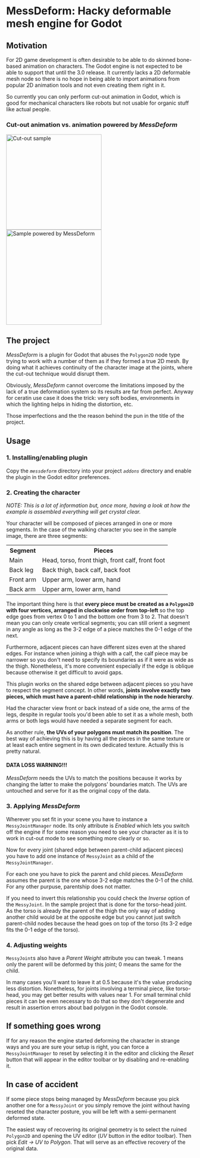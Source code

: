 # MessDeform: Hacky deformable mesh engine for Godot

## Motivation

For 2D game development is often desirable to be able to do skinned bone-based animation on characters. The Godot engine is not expected to be able to support that until the 3.0 release. It currently lacks a 2D deformable mesh node so there is no hope in being able to import animations from popular 2D animation tools and not even creating them right in it.

So currently you can only perform cut-out animation in Godot, which is good for mechanical characters like robots but not usable for organic stuff like actual people.

### Cut-out animation vs. animation powered by *MessDeform*
<img src="https://s9.postimg.io/xhty0xd5b/without_mess_deform.gif" width="256" alt="Cut-out sample"/>
<img src="https://s21.postimg.org/9dsoxez9z/with_mess_deform.gif" width="256" alt="Sample powered by MessDeform"/>

## The project

*MessDeform* is a plugin for Godot that abuses the `Polygon2D` node type trying to work with a number of them as if they formed a true 2D mesh. By doing what it achieves continuity of the character image at the joints, where the cut-out technique would disrupt them. 

Obviously, *MessDeform* cannot overcome the limitations imposed by the lack of a true deformation system so its results are far from perfect. Anyway for ceratin use case it does the trick: very soft bodies, environments in which the lighting helps in hiding the distortion, etc.

Those imperfections and the the reason behind the pun in the title of the project.

## Usage

### 1. Installing/enabling plugin

Copy the *`messdeform`* directory into your project *`addons`* directory and enable the plugin in the Godot editor preferences.

### 2. Creating the character

*NOTE: This is a lot of information but, once more, having a look at how the example is assembled everything will get crystal clear.*

Your character will be composed of pieces arranged in one or more segments. In the case of the walking character you see in the sample image, there are three segments:

<table>
<tr>
<th>Segment</th><th>Pieces</th>
</tr>
<tr>
<td>Main</td><td>Head, torso, front thigh, front calf, front foot</td>
</tr>
<tr>
<td>Back leg</td><td>Back thigh, back calf, back foot</td>
</tr>
<tr>
<td>Front arm</td><td>Upper arm, lower arm, hand</td>
</tr>
<tr>
<td>Back arm</td><td>Upper arm, lower arm, hand</td>
</tr>
</table>

The important thing here is that **every piece must be created as a `Polygon2D` with four vertices, arranged in clockwise order from top-left** so the top edge goes from vertex 0 to 1 and the bottom one from 3 to 2. That doesn't mean you can only create vertical segments; you can still orient a segment in any angle as long as the 3-2 edge of a piece matches the 0-1 edge of the next.

Furthermore, adjacent pieces can have different sizes even at the shared edges. For instance when joining a thigh with a calf, the calf piece may be narrower so you don't need to specify its boundaries as if it were as wide as the thigh. Nonetheless, it's more convenient especially if the edge is oblique because otherwise it get difficult to avoid gaps.

This plugin works on the shared edge between adjacent pieces so you have to respect the segment concept. In other words, **joints involve exactly two pieces, which must have a parent-child relationship in the node hierarchy**.

Had the character view front or back instead of a side one, the arms of the legs, despite in regular tools you'd been able to set it as a whole mesh, both arms or both legs would have needed a separate segment for each.

As another rule, **the UVs of your polygons must match its position**. The best way of achieving this is by having all the pieces in the same texture or at least each entire segment in its own dedicated texture. Actually this is pretty natural.

#### DATA LOSS WARNING!!!

*MessDeform* needs the UVs to match the positions because it works by changing the latter to make the polygons' boundaries match. The UVs are untouched and serve for it as the original copy of the data.

### 3. Applying *MessDeform*

Wherever you set fit in your scene you have to instance a `MessyJointManager` node. Its only attribute is *Enabled* which lets you switch off the engine if for some reason you need to see your character as it is to work in cut-out mode to see something more clearly or so.

Now for every joint (shared edge between parent-child adjacent pieces) you have to add one instance of `MessyJoint` as a child of the `MessyJointManager`.

For each one you have to pick the parent and child pieces. *MessDeform* assumes the parent is the one whose 3-2 edge matches the 0-1 of the child. For any other purpuse, parentship does not matter.

If you need to invert this relationship you could check the *Inverse* option of the `MessyJoint`. In the sample project that is done for the torso-head joint. As the torso is already the parent of the thigh the only way of adding another child would be at the opposite edge but you cannot just switch parent-child nodes because the head goes on top of the torso (its 3-2 edge fits the 0-1 edge of the torso).

### 4. Adjusting weights

`MessyJoint`s also have a *Parent Weight* attribute you can tweak. 1 means only the parent will be deformed by this joint; 0 means the same for the child.

In many cases you'll want to leave it at 0.5 because it's the value producing less distortion. Nonetheless, for joints involving a terminal piece, like torso-head, you may get better results with values near 1. For small terminal child pieces it can be even necessary to do that so they don't degenerate and result in assertion errors about bad polygon in the Godot console.

## If something goes wrong

If for any reason the engine started deforming the character in strange ways and you are sure your setup is right, you can force a `MessyJointManager` to reset by selecting it in the editor and clicking the *Reset* button that will appear in the editor toolbar or by disabling and re-enabling it.

## In case of accident

If some piece stops being managed by *MessDeform* because you pick another one for a `MessyJoint` or you simply remove the joint without having reseted the character posture, you will be left with a semi-permanent deformed state.

The easiest way of recovering its original geometry is to select the ruined `Polygon2D` and opening the UV editor (*UV* button in the editor toolbar). Then pick *Edit -> UV to Polygon*. That will serve as an effective recovery of the original data.
